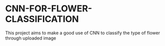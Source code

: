 # CNN-FOR-FLOWER-CLASSIFICATION
This project aims to make a good use of CNN to classify the type of flower through uploaded image
